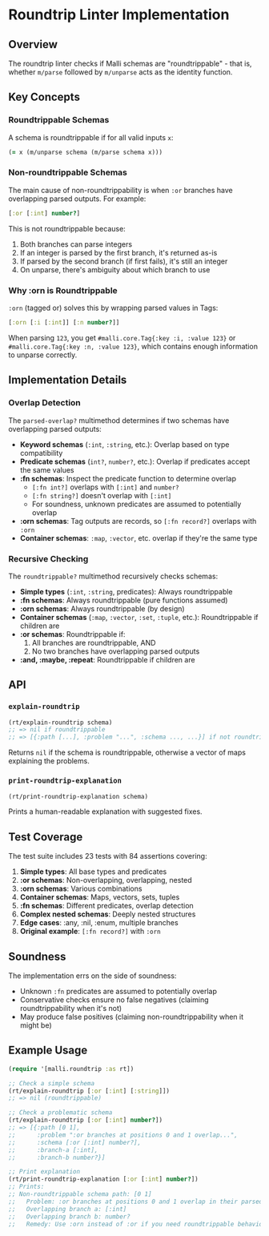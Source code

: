 # Roundtrip Linter Implementation

## Overview

The roundtrip linter checks if Malli schemas are "roundtrippable" - that is, whether `m/parse` followed by `m/unparse` acts as the identity function.

## Key Concepts

### Roundtrippable Schemas

A schema is roundtrippable if for all valid inputs `x`:
```clojure
(= x (m/unparse schema (m/parse schema x)))
```

### Non-roundtrippable Schemas

The main cause of non-roundtrippability is when `:or` branches have overlapping parsed outputs. For example:

```clojure
[:or [:int] number?]
```

This is not roundtrippable because:
1. Both branches can parse integers
2. If an integer is parsed by the first branch, it's returned as-is
3. If parsed by the second branch (if first fails), it's still an integer
4. On unparse, there's ambiguity about which branch to use

### Why :orn is Roundtrippable

`:orn` (tagged or) solves this by wrapping parsed values in Tags:

```clojure
[:orn [:i [:int]] [:n number?]]
```

When parsing `123`, you get `#malli.core.Tag{:key :i, :value 123}` or `#malli.core.Tag{:key :n, :value 123}`, which contains enough information to unparse correctly.

## Implementation Details

### Overlap Detection

The `parsed-overlap?` multimethod determines if two schemas have overlapping parsed outputs:

- **Keyword schemas** (`:int`, `:string`, etc.): Overlap based on type compatibility
- **Predicate schemas** (`int?`, `number?`, etc.): Overlap if predicates accept the same values
- **:fn schemas**: Inspect the predicate function to determine overlap
  - `[:fn int?]` overlaps with `[:int]` and `number?`
  - `[:fn string?]` doesn't overlap with `[:int]`
  - For soundness, unknown predicates are assumed to potentially overlap
- **:orn schemas**: Tag outputs are records, so `[:fn record?]` overlaps with `:orn`
- **Container schemas**: `:map`, `:vector`, etc. overlap if they're the same type

### Recursive Checking

The `roundtrippable?` multimethod recursively checks schemas:

- **Simple types** (`:int`, `:string`, predicates): Always roundtrippable
- **:fn schemas**: Always roundtrippable (pure functions assumed)
- **:orn schemas**: Always roundtrippable (by design)
- **Container schemas** (`:map`, `:vector`, `:set`, `:tuple`, etc.): Roundtrippable if children are
- **:or schemas**: Roundtrippable if:
  1. All branches are roundtrippable, AND
  2. No two branches have overlapping parsed outputs
- **:and, :maybe, :repeat**: Roundtrippable if children are

## API

### `explain-roundtrip`

```clojure
(rt/explain-roundtrip schema)
;; => nil if roundtrippable
;; => [{:path [...], :problem "...", :schema ..., ...}] if not roundtrippable
```

Returns `nil` if the schema is roundtrippable, otherwise a vector of maps explaining the problems.

### `print-roundtrip-explanation`

```clojure
(rt/print-roundtrip-explanation schema)
```

Prints a human-readable explanation with suggested fixes.

## Test Coverage

The test suite includes 23 tests with 84 assertions covering:

1. **Simple types**: All base types and predicates
2. **:or schemas**: Non-overlapping, overlapping, nested
3. **:orn schemas**: Various combinations
4. **Container schemas**: Maps, vectors, sets, tuples
5. **:fn schemas**: Different predicates, overlap detection
6. **Complex nested schemas**: Deeply nested structures
7. **Edge cases**: :any, :nil, :enum, multiple branches
8. **Original example**: `[:fn record?]` with `:orn`

## Soundness

The implementation errs on the side of soundness:

- Unknown `:fn` predicates are assumed to potentially overlap
- Conservative checks ensure no false negatives (claiming roundtrippability when it's not)
- May produce false positives (claiming non-roundtrippability when it might be)

## Example Usage

```clojure
(require '[malli.roundtrip :as rt])

;; Check a simple schema
(rt/explain-roundtrip [:or [:int] [:string]])
;; => nil (roundtrippable)

;; Check a problematic schema
(rt/explain-roundtrip [:or [:int] number?])
;; => [{:path [0 1],
;;      :problem ":or branches at positions 0 and 1 overlap...",
;;      :schema [:or [:int] number?],
;;      :branch-a [:int],
;;      :branch-b number?}]

;; Print explanation
(rt/print-roundtrip-explanation [:or [:int] number?])
;; Prints:
;; Non-roundtrippable schema path: [0 1]
;;   Problem: :or branches at positions 0 and 1 overlap in their parsed domain...
;;   Overlapping branch a: [:int]
;;   Overlapping branch b: number?
;;   Remedy: Use :orn instead of :or if you need roundtrippable behavior.
```

